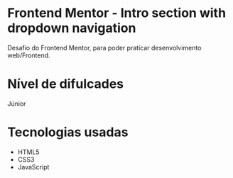 # Frontend Mentor - Intro section with dropdown navigation

Desafio do Frontend Mentor, para poder praticar desenvolvimento web/Frontend.

# Nível de difulcades
Júnior

# Tecnologias usadas
- HTML5
- CSS3
- JavaScript